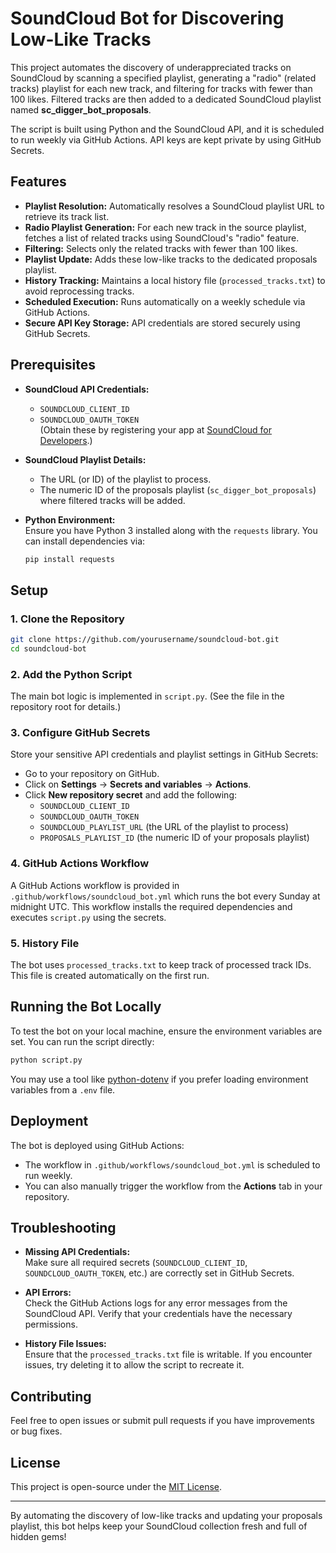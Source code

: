 # SoundCloud Bot for Discovering Low-Like Tracks

This project automates the discovery of underappreciated tracks on SoundCloud by scanning a specified playlist, generating a "radio" (related tracks) playlist for each new track, and filtering for tracks with fewer than 100 likes. Filtered tracks are then added to a dedicated SoundCloud playlist named **sc_digger_bot_proposals**.

The script is built using Python and the SoundCloud API, and it is scheduled to run weekly via GitHub Actions. API keys are kept private by using GitHub Secrets.

## Features

- **Playlist Resolution:** Automatically resolves a SoundCloud playlist URL to retrieve its track list.
- **Radio Playlist Generation:** For each new track in the source playlist, fetches a list of related tracks using SoundCloud's "radio" feature.
- **Filtering:** Selects only the related tracks with fewer than 100 likes.
- **Playlist Update:** Adds these low-like tracks to the dedicated proposals playlist.
- **History Tracking:** Maintains a local history file (`processed_tracks.txt`) to avoid reprocessing tracks.
- **Scheduled Execution:** Runs automatically on a weekly schedule via GitHub Actions.
- **Secure API Key Storage:** API credentials are stored securely using GitHub Secrets.

## Prerequisites

- **SoundCloud API Credentials:**  
  - `SOUNDCLOUD_CLIENT_ID`
  - `SOUNDCLOUD_OAUTH_TOKEN`  
  (Obtain these by registering your app at [SoundCloud for Developers](https://developers.soundcloud.com/).)

- **SoundCloud Playlist Details:**  
  - The URL (or ID) of the playlist to process.
  - The numeric ID of the proposals playlist (`sc_digger_bot_proposals`) where filtered tracks will be added.

- **Python Environment:**  
  Ensure you have Python 3 installed along with the `requests` library. You can install dependencies via:
  ```bash
  pip install requests
  ```

## Setup

### 1. Clone the Repository

```bash
git clone https://github.com/yourusername/soundcloud-bot.git
cd soundcloud-bot
```

### 2. Add the Python Script

The main bot logic is implemented in `script.py`. (See the file in the repository root for details.)

### 3. Configure GitHub Secrets

Store your sensitive API credentials and playlist settings in GitHub Secrets:
- Go to your repository on GitHub.
- Click on **Settings** → **Secrets and variables** → **Actions**.
- Click **New repository secret** and add the following:
  - `SOUNDCLOUD_CLIENT_ID`
  - `SOUNDCLOUD_OAUTH_TOKEN`
  - `SOUNDCLOUD_PLAYLIST_URL` (the URL of the playlist to process)
  - `PROPOSALS_PLAYLIST_ID` (the numeric ID of your proposals playlist)

### 4. GitHub Actions Workflow

A GitHub Actions workflow is provided in `.github/workflows/soundcloud_bot.yml` which runs the bot every Sunday at midnight UTC. This workflow installs the required dependencies and executes `script.py` using the secrets.

### 5. History File

The bot uses `processed_tracks.txt` to keep track of processed track IDs. This file is created automatically on the first run.

## Running the Bot Locally

To test the bot on your local machine, ensure the environment variables are set. You can run the script directly:

```bash
python script.py
```

You may use a tool like [python-dotenv](https://pypi.org/project/python-dotenv/) if you prefer loading environment variables from a `.env` file.

## Deployment

The bot is deployed using GitHub Actions:
- The workflow in `.github/workflows/soundcloud_bot.yml` is scheduled to run weekly.
- You can also manually trigger the workflow from the **Actions** tab in your repository.

## Troubleshooting

- **Missing API Credentials:**  
  Make sure all required secrets (`SOUNDCLOUD_CLIENT_ID`, `SOUNDCLOUD_OAUTH_TOKEN`, etc.) are correctly set in GitHub Secrets.

- **API Errors:**  
  Check the GitHub Actions logs for any error messages from the SoundCloud API. Verify that your credentials have the necessary permissions.

- **History File Issues:**  
  Ensure that the `processed_tracks.txt` file is writable. If you encounter issues, try deleting it to allow the script to recreate it.

## Contributing

Feel free to open issues or submit pull requests if you have improvements or bug fixes.

## License

This project is open-source under the [MIT License](LICENSE).

---

By automating the discovery of low-like tracks and updating your proposals playlist, this bot helps keep your SoundCloud collection fresh and full of hidden gems!

